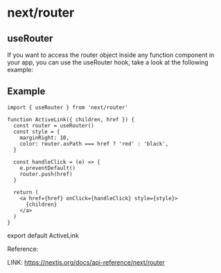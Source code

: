 # next/router

## useRouter

If you want to access the router object inside any function component in your app, you can use the useRouter hook, take a look at the following example:

## Example

```code
import { useRouter } from 'next/router'

function ActiveLink({ children, href }) {
  const router = useRouter()
  const style = {
    marginRight: 10,
    color: router.asPath === href ? 'red' : 'black',
  }

  const handleClick = (e) => {
    e.preventDefault()
    router.push(href)
  }

  return (
    <a href={href} onClick={handleClick} style={style}>
      {children}
    </a>
  )
}
```

export default ActiveLink

Reference:

 LINK: https://nextjs.org/docs/api-reference/next/router
